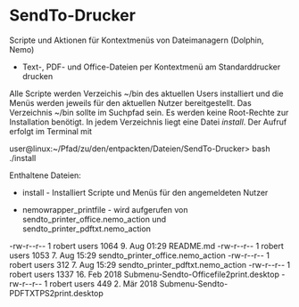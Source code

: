 # SendTo-Drucker
Scripte und Aktionen für Kontextmenüs von Dateimanagern (Dolphin, Nemo)

- Text-, PDF- und Office-Dateien per Kontextmenü am Standarddrucker drucken

Alle Scripte werden Verzeichis ~/bin des aktuellen Users installiert und die
Menüs werden jeweils für den aktuellen Nutzer bereitgestellt.
Das Verzeichnis ~/bin sollte im Suchpfad sein. Es werden keine Root-Rechte
zur Installation benötigt. In jedem Verzeichnis liegt eine Datei _install_.
Der Aufruf erfolgt im Terminal mit

user@linux:~/Pfad/zu/den/entpackten/Dateien/SendTo-Drucker> bash ./install

Enthaltene Dateien:
* install - Installiert Scripte und Menüs für den angemeldeten Nutzer

* nemowrapper_printfile - wird aufgerufen von sendto_printer_office.nemo_action und 
                          sendto_printer_pdftxt.nemo_action

-rw-r--r-- 1 robert users 1064  9. Aug 01:29 README.md
-rw-r--r-- 1 robert users 1053  7. Aug 15:29 sendto_printer_office.nemo_action
-rw-r--r-- 1 robert users  312  7. Aug 15:29 sendto_printer_pdftxt.nemo_action
-rw-r--r-- 1 robert users 1337 16. Feb 2018  Submenu-Sendto-Officefile2print.desktop
-rw-r--r-- 1 robert users  449  2. Mär 2018  Submenu-Sendto-PDFTXTPS2print.desktop
